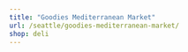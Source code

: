 ```yaml
---
title: "Goodies Mediterranean Market"
url: /seattle/goodies-mediterranean-market/
shop: deli
---
```

